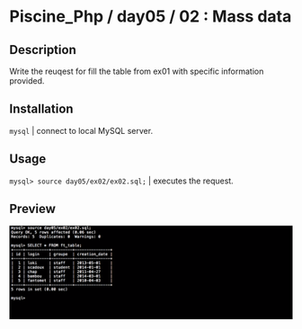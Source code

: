 # Piscine_Php / day05 / 02 : Mass data

## Description
Write the reuqest for fill the table from ex01 with specific information provided.

## Installation
`mysql` | connect to local MySQL server.

## Usage
`mysql> source day05/ex02/ex02.sql;` | executes the request.

## Preview
<img src="../../resources/images/mass.png" width="1200">
